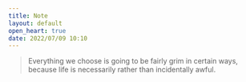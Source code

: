 ```yaml
---
title: Note
layout: default
open_heart: true
date: 2022/07/09 10:10
---
```


> Everything we choose is going to be fairly grim in certain ways, because life is necessarily rather than incidentally awful.
